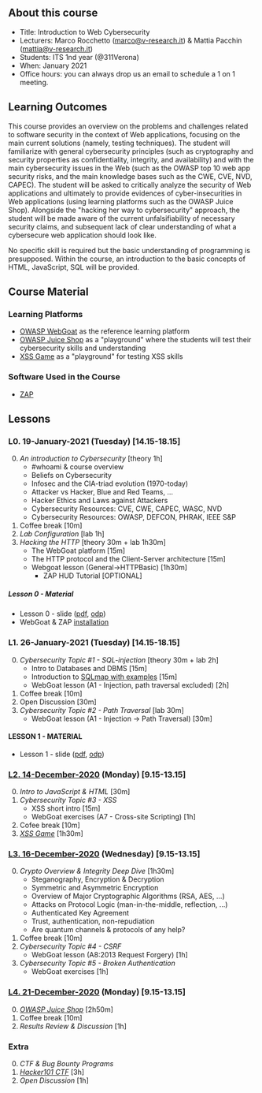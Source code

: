 ## About this course

- Title: Introduction to Web Cybersecurity
- Lecturers: Marco Rocchetto (marco@v-research.it) & Mattia Pacchin (mattia@v-research.it)
- Students: ITS 1nd year (@311Verona)
- When: January 2021
- Office hours: you can always drop us an email to schedule a 1 on 1 meeting. 

## Learning Outcomes
This course provides an overview on the problems and challenges related to software security in the context of Web applications, focusing on the main current solutions (namely, testing techniques). The student will familiarize with general cybersecurity principles (such as cryptography and security properties as confidentiality, integrity, and availability) and with the main cybersecurity issues in the Web (such as the OWASP top 10 web app security risks, and the main knowledge bases such as the CWE, CVE, NVD, CAPEC). The student will be asked to critically analyze the security of Web applications and ultimately to provide evidences of cyber-insecurities in Web applications (using learning platforms such as the OWASP Juice Shop). Alongside the "hacking her way to cybersecurity" approach, the student will be made aware of the current unfalsifiability of necessary security claims, and subsequent lack of clear understanding of what a cybersecure web application should look like.

No specific skill is required but the basic understanding of programming is presupposed. 
Within the course, an introduction to the basic concepts of HTML, JavaScript, SQL will be provided.

## Course Material

### Learning Platforms
- [OWASP WebGoat](https://owasp.org/www-project-webgoat/) as the reference learning platform
- [OWASP Juice Shop](https://owasp.org/www-project-juice-shop/) as a "playground" where the students will test their cybersecurity skills and understanding
- [XSS Game](https://xss-game.appspot.com/) as a "playground" for testing XSS skills

### Software Used in the Course
- [ZAP](https://www.zaproxy.org/)

## Lessons
### L0. 19-January-2021 (Tuesday) [14.15-18.15]
0. *An introduction to Cybersecurity* [theory 1h]
    - #whoami & course overview
    - Beliefs on Cybersecurity
    - Infosec and the CIA-triad evolution (1970-today)
    - Attacker vs Hacker, Blue and Red Teams, ...
    - Hacker Ethics and Laws against Attackers
    - Cybersecurity Resources: CVE, CWE, CAPEC, WASC, NVD
    - Cybersecurity Resources: OWASP, DEFCON, PHRAK, IEEE S&P 
1. Coffee break [10m]
2. *Lab Configuration* [lab 1h] 
3. *Hacking the HTTP* [theory 30m + lab 1h30m]
    - The WebGoat platform [15m]
    - The HTTP protocol and the Client-Server architecture [15m]
    - Webgoat lesson (General->HTTPBasic) [1h30m]
      - ZAP HUD Tutorial [OPTIONAL]

##### Lesson 0 - Material
- Lesson 0 - slide ([pdf](lesson_0/l0_slide.pdf), [odp](lesson_0/l0_slide.odp))
- WebGoat & ZAP [installation](lesson_0/webgoat_zap_installation.odt)
 
### L1. 26-January-2021 (Tuesday) [14.15-18.15]
0. *Cybersecurity Topic #1 - SQL-injection*  [theory 30m + lab 2h]
    - Intro to Databases and DBMS [15m]
    - Introduction to [SQLmap with examples](https://www.youtube.com/user/inquisb/videos) [15m]
    - WebGoat lesson (A1 - Injection, path traversal excluded) [2h]
1. Coffee break [10m] 
2. Open Discussion [30m]
3. *Cybersecurity Topic #2 - Path Traversal* [lab 30m]
    - WebGoat lesson (A1 - Injection -> Path Traversal) [30m]

#### LESSON 1 - MATERIAL
- Lesson 1 - slide ([pdf](lesson_1/l1_slide.pdf), [odp]( lesson_1/l1_slide.odp))

### [L2. 14-December-2020](./lesson_2) (Monday) [9.15-13.15]
0. *Intro to JavaScript & HTML* [30m]
1. *Cybersecurity Topic #3 - XSS*
    - XSS short intro [15m]
    - WebGoat exercises (A7 - Cross-site Scripting) [1h]
2. Cofee break [10m]
3. *[XSS Game](https://xss-game.appspot.com/)* [1h30m]

### [L3. 16-December-2020](./lesson_3) (Wednesday) [9.15-13.15]
0. *Crypto Overview & Integrity Deep Dive* [1h30m]
    - Steganography, Encryption & Decryption
    - Symmetric and Asymmetric Encryption
    - Overview of Major Cryptographic Algorithms (RSA, AES, ...)
    - Attacks on Protocol Logic (man-in-the-middle, reflection, ...)
    - Authenticated Key Agreement
    - Trust, authentication, non-repudiation
    - Are quantum channels & protocols of any help?
1. Coffee break [10m]
2. *Cybersecurity Topic #4 - CSRF*
    - WebGoat lesson (A8:2013 Request Forgery) [1h]
3. *Cybersecurity Topic #5 - Broken Authentication*
    - WebGoat exercises [1h]

### [L4. 21-December-2020](./lesson_4) (Monday) [9.15-13.15]
0. *[OWASP Juice Shop](https://owasp.org/www-project-juice-shop/)* [2h50m]
1. Coffee break [10m]
2. *Results Review & Discussion* [1h]

### Extra
0. *CTF & Bug Bounty Programs*
1. *[Hacker101 CTF](https://ctf.hacker101.com/)* [3h]
2. *Open Discussion* [1h]
